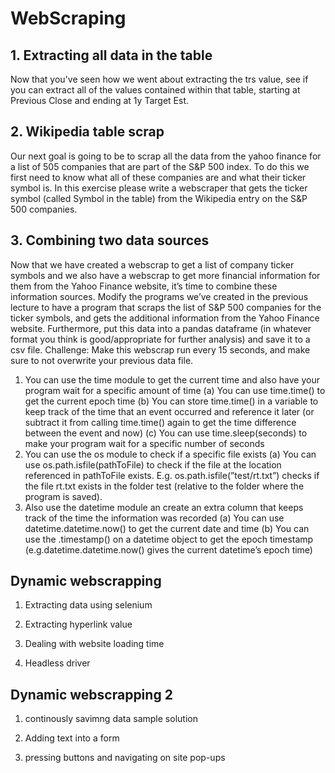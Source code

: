 # WebScraping

## 1. Extracting all data in the table

Now that you've seen how we went about extracting the trs value, see if you can extract all
of the values contained within that table, starting at Previous Close and ending at 1y Target
Est.

## 2. Wikipedia table scrap
Our next goal is going to be to scrap all the data from the yahoo finance for a list of 505
companies that are part of the S&P 500 index.
To do this we first need to know what all of these companies are and what their ticker symbol is.
In this exercise please write a webscraper that gets the ticker symbol (called Symbol in the
table) from the Wikipedia entry on the S&P 500 companies.


## 3. Combining two data sources

Now that we have created a webscrap to get a list of company ticker symbols and we also have
a webscrap to get more financial information for them from the Yahoo Finance website, it’s
time to combine these information sources.
Modify the programs we’ve created in the previous lecture to have a program that scraps
the list of S&P 500 companies for the ticker symbols, and gets the additional information from
the Yahoo Finance website.
Furthermore, put this data into a pandas dataframe (in whatever format you think is
good/appropriate for further analysis) and save it to a csv file.
Challenge:
Make this webscrap run every 15 seconds, and make sure to not overwrite your previous data file.
1. You can use the time module to get the current time and also have your program wait
for a specific amount of time
(a) You can use time.time() to get the current epoch time
(b) You can store time.time() in a variable to keep track of the time that an event
occurred and reference it later (or subtract it from calling time.time() again to get
the time difference between the event and now)
(c) You can use time.sleep(seconds) to make your program wait for a specific number of
seconds
2. You can use the os module to check if a specific file exists
(a) You can use os.path.isfile(pathToFile) to check if the file at the location referenced
in pathToFile exists.
E.g. os.path.isfile(”test/rt.txt”) checks if the file rt.txt exists in the folder test (relative to the folder where the program is saved).
3. Also use the datetime module an create an extra column that keeps track of the time the
information was recorded
(a) You can use datetime.datetime.now() to get the current date and time
(b) You can use the .timestamp() on a datetime object to get the epoch timestamp
(e.g.datetime.datetime.now() gives the current datetime’s epoch time)


## Dynamic webscrapping
1. Extracting data using selenium

2. Extracting hyperlink value

3. Dealing with website loading time

4. Headless driver

## Dynamic webscrapping 2

1. continously savimng data sample solution

2. Adding text into a form

3. pressing buttons and navigating on site pop-ups
